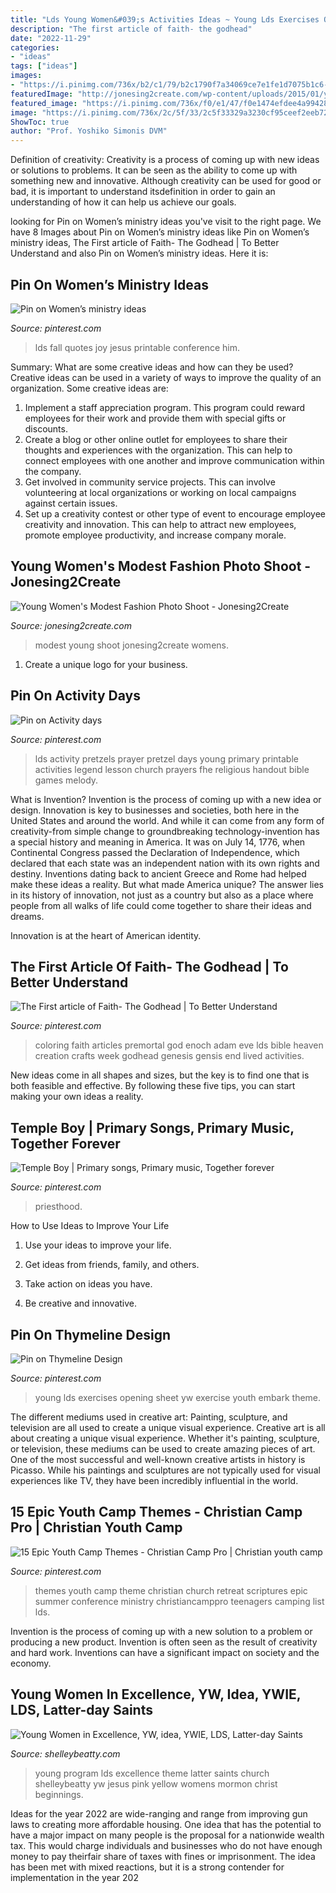 ```yaml
---
title: "Lds Young Women&#039;s Activities Ideas ~ Young Lds Exercises Opening Sheet Yw Exercise Youth Embark Theme"
description: "The first article of faith- the godhead"
date: "2022-11-29"
categories:
- "ideas"
tags: ["ideas"]
images:
- "https://i.pinimg.com/736x/b2/c1/79/b2c1790f7a34069ce7e1fe1d7075b1c6--faith.jpg"
featuredImage: "http://jonesing2create.com/wp-content/uploads/2015/01/young-womens-modest-fashion6.jpg"
featured_image: "https://i.pinimg.com/736x/f0/e1/47/f0e1474efdee4a99428c4ffcb893d1a3--exercises-young-women.jpg"
image: "https://i.pinimg.com/736x/2c/5f/33/2c5f33329a3230cf95ceef2eeb729b86--church-activities-lds-beehive-activities.jpg"
ShowToc: true
author: "Prof. Yoshiko Simonis DVM"
---
```



Definition of creativity:
Creativity is a process of coming up with new ideas or solutions to problems. It can be seen as the ability to come up with something new and innovative. Although creativity can be used for good or bad, it is important to understand itsdefinition in order to gain an understanding of how it can help us achieve our goals.

	

		
looking for Pin on Women’s ministry ideas you've visit to the right page. We have 8 Images about Pin on Women’s ministry ideas like Pin on Women’s ministry ideas, The First article of Faith- The Godhead | To Better Understand and also Pin on Women’s ministry ideas. Here it is:
		
    
## Pin On Women’s Ministry Ideas

<img loading=lazy src="https://i.pinimg.com/736x/3e/1c/a4/3e1ca4d9b9c1b2efc19ee3ab577f993b.jpg" onerror="this.onerror=null;this.src='https://tse3.mm.bing.net/th?id=OIP.ONS_n1TNvNjkd3ztWDXW0QHaJh&amp;pid=15.1';" alt="Pin on Women’s ministry ideas">

_Source: pinterest.com_

>lds fall quotes joy jesus printable conference him. 

	

Summary: What are some creative ideas and how can they be used?
Creative ideas can be used in a variety of ways to improve the quality of an organization. Some creative ideas are:
1. Implement a staff appreciation program. This program could reward employees for their work and provide them with special gifts or discounts.
2. Create a blog or other online outlet for employees to share their thoughts and experiences with the organization. This can help to connect employees with one another and improve communication within the company.
3. Get involved in community service projects. This can involve volunteering at local organizations or working on local campaigns against certain issues.
4. Set up a creativity contest or other type of event to encourage employee creativity and innovation. This can help to attract new employees, promote employee productivity, and increase company morale.

    
## Young Women&#039;s Modest Fashion Photo Shoot - Jonesing2Create

<img loading=lazy src="http://jonesing2create.com/wp-content/uploads/2015/01/young-womens-modest-fashion6.jpg" onerror="this.onerror=null;this.src='https://tse2.mm.bing.net/th?id=OIP.drIKdPtP2TvkbLvYCtlFTwAAAA&amp;pid=15.1';" alt="Young Women&#039;s Modest Fashion Photo Shoot - Jonesing2Create">

_Source: jonesing2create.com_

>modest young shoot jonesing2create womens. 

	

1. Create a unique logo for your business.

    
## Pin On Activity Days

<img loading=lazy src="https://i.pinimg.com/736x/2c/5f/33/2c5f33329a3230cf95ceef2eeb729b86--church-activities-lds-beehive-activities.jpg" onerror="this.onerror=null;this.src='https://tse4.mm.bing.net/th?id=OIP.FRUQQ4XfOMKs5VvDSiV2AwHaKF&amp;pid=15.1';" alt="Pin on Activity days">

_Source: pinterest.com_

>lds activity pretzels prayer pretzel days young primary printable activities legend lesson church prayers fhe religious handout bible games melody. 

	

What is Invention?
Invention is the process of coming up with a new idea or design. Innovation is key to businesses and societies, both here in the United States and around the world. And while it can come from any form of creativity-from simple change to groundbreaking technology-invention has a special history and meaning in America.
It was on July 14, 1776, when Continental Congress passed the Declaration of Independence, which declared that each state was an independent nation with its own rights and destiny. Inventions dating back to ancient Greece and Rome had helped make these ideas a reality. But what made America unique? The answer lies in its history of innovation, not just as a country but also as a place where people from all walks of life could come together to share their ideas and dreams.

Innovation is at the heart of American identity.

    
## The First Article Of Faith- The Godhead | To Better Understand

<img loading=lazy src="https://i.pinimg.com/736x/b2/c1/79/b2c1790f7a34069ce7e1fe1d7075b1c6--faith.jpg" onerror="this.onerror=null;this.src='https://tse4.mm.bing.net/th?id=OIP.eea4MozZgZvatU7MXz60UgHaKN&amp;pid=15.1';" alt="The First article of Faith- The Godhead | To Better Understand">

_Source: pinterest.com_

>coloring faith articles premortal god enoch adam eve lds bible heaven creation crafts week godhead genesis gensis end lived activities. 

	

New ideas come in all shapes and sizes, but the key is to find one that is both feasible and effective. By following these five tips, you can start making your own ideas a reality.

    
## Temple Boy | Primary Songs, Primary Music, Together Forever

<img loading=lazy src="https://i.pinimg.com/originals/69/97/7a/69977a1323eef9effc0e28470c737e4d.jpg" onerror="this.onerror=null;this.src='https://tse1.mm.bing.net/th?id=OIP.1gNRL43hEXk2E6MQi5vawgHaHp&amp;pid=15.1';" alt="Temple Boy | Primary songs, Primary music, Together forever">

_Source: pinterest.com_

>priesthood. 

	

How to Use Ideas to Improve Your Life
1. Use your ideas to improve your life.
2. Get ideas from friends, family, and others.

3. Take action on ideas you have.

4. Be creative and innovative.

    
## Pin On Thymeline Design

<img loading=lazy src="https://i.pinimg.com/736x/f0/e1/47/f0e1474efdee4a99428c4ffcb893d1a3--exercises-young-women.jpg" onerror="this.onerror=null;this.src='https://tse3.mm.bing.net/th?id=OIP.KqBG5NSNSeLULGMxKZVVxQHaJl&amp;pid=15.1';" alt="Pin on Thymeline Design">

_Source: pinterest.com_

>young lds exercises opening sheet yw exercise youth embark theme. 

	

The different mediums used in creative art: Painting, sculpture, and television are all used to create a unique visual experience.
Creative art is all about creating a unique visual experience. Whether it's painting, sculpture, or television, these mediums can be used to create amazing pieces of art. One of the most successful and well-known creative artists in history is Picasso. While his paintings and sculptures are not typically used for visual experiences like TV, they have been incredibly influential in the world.

    
## 15 Epic Youth Camp Themes - Christian Camp Pro | Christian Youth Camp

<img loading=lazy src="https://i.pinimg.com/originals/8b/e2/70/8be270df8f2611d78b3f4adda410a5fc.jpg" onerror="this.onerror=null;this.src='https://tse2.mm.bing.net/th?id=OIP.ryH7iQEKZKx87Pd6QzJsdgHaLG&amp;pid=15.1';" alt="15 Epic Youth Camp Themes - Christian Camp Pro | Christian youth camp">

_Source: pinterest.com_

>themes youth camp theme christian church retreat scriptures epic summer conference ministry christiancamppro teenagers camping list lds. 

	

Invention is the process of coming up with a new solution to a problem or producing a new product. Invention is often seen as the result of creativity and hard work. Inventions can have a significant impact on society and the economy.

    
## Young Women In Excellence, YW, Idea, YWIE, LDS, Latter-day Saints

<img loading=lazy src="http://shelleybeatty.com/wp-content/uploads/IMG_3599.jpg" onerror="this.onerror=null;this.src='https://tse1.mm.bing.net/th?id=OIP.soiRB_v4RD-I5S1FXJ_qXQHaHa&amp;pid=15.1';" alt="Young Women in Excellence, YW, idea, YWIE, LDS, Latter-day Saints">

_Source: shelleybeatty.com_

>young program lds excellence theme latter saints church shelleybeatty yw jesus pink yellow womens mormon christ beginnings. 

	

Ideas for the year 2022 are wide-ranging and range from improving gun laws to creating more affordable housing. One idea that has the potential to have a major impact on many people is the proposal for a nationwide wealth tax. This would charge individuals and businesses who do not have enough money to pay theirfair share of taxes with fines or imprisonment. The idea has been met with mixed reactions, but it is a strong contender for implementation in the year 202
